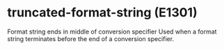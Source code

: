 # truncated-format-string (E1301)

Format string ends in middle of conversion specifier Used when a format
string terminates before the end of a conversion specifier.
